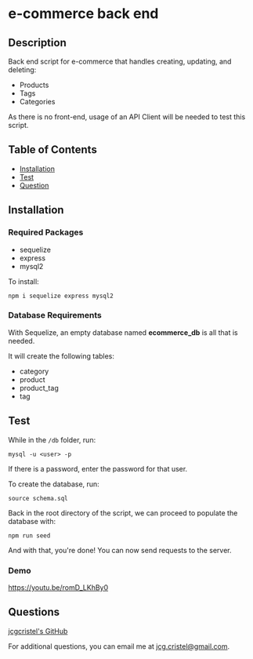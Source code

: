 # e-commerce back end

## Description
Back end script for e-commerce that handles creating, updating, and deleting:
- Products
- Tags
- Categories

As there is no front-end, usage of an API Client will be needed to test this script.

## Table of Contents
- [Installation](#installation)
- [Test](#Test)
- [Question](#questions)

## Installation

### Required Packages
- sequelize
- express
- mysql2

To install:

    npm i sequelize express mysql2

### Database Requirements
With Sequelize, an empty database named **ecommerce_db** is all that is needed.

It will create the following tables:
- category
- product
- product_tag
- tag

## Test
While in the ```/db``` folder, run:

    mysql -u <user> -p

If there is a password, enter the password for that user.

To create the database, run:

    source schema.sql

Back in the root directory of the script, we can proceed to populate the database with:

    npm run seed

And with that, you're done! You can now send requests to the server.

### Demo
https://youtu.be/romD_LKhBy0

## Questions
[jcgcristel's GitHub](https://github.com/jcgcristel)

For additional questions, you can email me at [jcg.cristel@gmail.com](mailto:jcg.cristel@gmail.com.).
